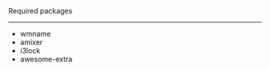 <h>
  Required packages
</h>
<hr/>
<ul>
  <li>
    wmname
  </li>
  <li>
    amixer
  </li>
  <li>
    i3lock
  </li>
  <li>
    awesome-extra
  </li>
</ul>
